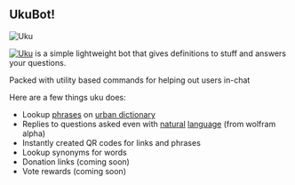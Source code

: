 ## UkuBot!

![Uku](https://cdn.discordapp.com/avatars/943130465286647829/760126eaff2a7f42c149a03c8203dc1c.png?size=512)

[![Uku](img=https://cdn.discordapp.com/avatars/943130465286647829/760126eaff2a7f42c149a03c8203dc1c.png?size=400)](https://discord.com/api/oauth2/authorize?client_id=943130465286647829&permissions=8&scope=bot) is a simple lightweight bot that gives definitions to stuff and answers your questions.

Packed with utility based commands for helping out  users in-chat

Here are a few things uku does:
- Lookup [phrases](https://i.imgur.com/EWs1VOz.png) on [urban dictionary](https://www.urbandictionary.com/)
- Replies to questions asked even with [natural](https://i.imgur.com/dSVNFKG.png) [language](https://media.discordapp.net/attachments/996107451130712104/996112373926613062/unknown.png) (from wolfram alpha)
- Instantly created QR codes for links and phrases
- Lookup synonyms for words
- Donation links (coming soon)
- Vote rewards (coming soon)
